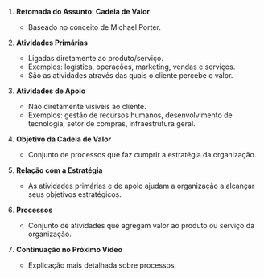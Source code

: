 1. **Retomada do Assunto: Cadeia de Valor**
   - Baseado no conceito de Michael Porter.

2. **Atividades Primárias**
   - Ligadas diretamente ao produto/serviço.
   - Exemplos: logística, operações, marketing, vendas e serviços.
   - São as atividades através das quais o cliente percebe o valor.

3. **Atividades de Apoio**
   - Não diretamente visíveis ao cliente.
   - Exemplos: gestão de recursos humanos, desenvolvimento de tecnologia, setor de compras, infraestrutura geral.

4. **Objetivo da Cadeia de Valor**
   - Conjunto de processos que faz cumprir a estratégia da organização.

5. **Relação com a Estratégia**
   - As atividades primárias e de apoio ajudam a organização a alcançar seus objetivos estratégicos.

6. **Processos**
   - Conjunto de atividades que agregam valor ao produto ou serviço da organização.

7. **Continuação no Próximo Vídeo**
   - Explicação mais detalhada sobre processos.